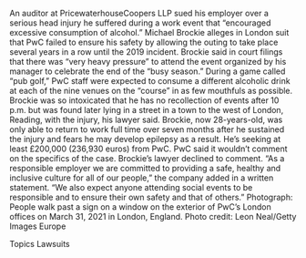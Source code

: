 An auditor at PricewaterhouseCoopers LLP sued his employer over a serious head injury he suffered during a work event that “encouraged excessive consumption of alcohol.”
Michael Brockie alleges in London suit that PwC failed to ensure his safety by allowing the outing to take place several years in a row until the 2019 incident. Brockie said in court filings that there was “very heavy pressure” to attend the event organized by his manager to celebrate the end of the “busy season.”
During a game called “pub golf,” PwC staff were expected to consume a different alcoholic drink at each of the nine venues on the “course” in as few mouthfuls as possible. Brockie was so intoxicated that he has no recollection of events after 10 p.m. but was found later lying in a street in a town to the west of London, Reading, with the injury, his lawyer said.
Brockie, now 28-years-old, was only able to return to work full time over seven months after he sustained the injury and fears he may develop epilepsy as a result. He’s seeking at least £200,000 (236,930 euros) from PwC.
PwC said it wouldn’t comment on the specifics of the case. Brockie’s lawyer declined to comment.
“As a responsible employer we are committed to providing a safe, healthy and inclusive culture for all of our people,” the company added in a written statement. “We also expect anyone attending social events to be responsible and to ensure their own safety and that of others.”
Photograph: People walk past a sign on a window on the exterior of PwC’s London offices on March 31, 2021 in London, England.  Photo credit: Leon Neal/Getty Images Europe

Topics
Lawsuits
